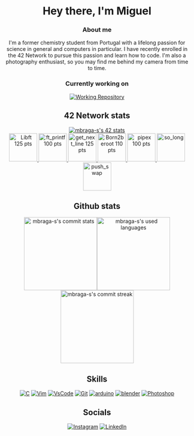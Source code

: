<div  align="center">
<h1>Hey there, I'm Miguel</h1>
<h3>About me</h3>
 I'm a former chemistry student from Portugal with a lifelong passion for science in general and computers in particular. I have recently enrolled in the 42 Network to pursue this passion and learn how to code. I'm also a photography enthusiast, so you may find me behind my camera from time to time.
<h3>Currently working on</h3>
 <a href="https://github.com/mbraga-s/push_swap"><img src="https://github-readme-stats.vercel.app/api/pin/?username=mbraga-s&repo=push_swap&bg_color=344648&title_color=ffffff&text_color=ffbb98&show_owner=true" alt="Working Repository"></a>
</div>

<div  align="center">
<h2> 42 Network stats</h2>
<a href="https://profile.intra.42.fr/users/mbraga-s">
<img src="https://badge.mediaplus.ma/darkgray/mbraga-s?1337Badge=off&UM6P=off" alt="mbraga-s's 42 stats">
</a>
</div>
<div  align="center">
<a href="https://github.com/mbraga-s/libft">
<img src="https://raw.githubusercontent.com/mbraga-s/42-project-badges/main/badges/libftm.png" alt="Libft 125 pts" width=75 height=75>
</a>
<a href="https://github.com/mbraga-s/ft_printf">
<img src="https://raw.githubusercontent.com/mbraga-s/42-project-badges/main/badges/ft_printfe.png" alt="ft_printf 100 pts" width=75 height=75>
</a>
<a href="https://github.com/mbraga-s/get_next_line">
<img src="https://raw.githubusercontent.com/mbraga-s/42-project-badges/main/badges/get_next_linem.png" alt="get_next_line 125 pts" width=75 height=75>
</a>
<a href="https://github.com/mbraga-s/Born2BeRoot">
<img src="https://raw.githubusercontent.com/mbraga-s/42-project-badges/main/badges/born2berootm.png" alt="Born2beroot 110 pts" width=75 height=75>
</a>
<a href="https://github.com/mbraga-s/pipex">
<img src="https://raw.githubusercontent.com/mbraga-s/42-project-badges/main/badges/pipexe.png" alt="pipex 100 pts" width=75 height=75>
</a>
<a href="https://github.com/mbraga-s/so_long">
<img src="https://raw.githubusercontent.com/mbraga-s/42-project-badges/main/badges/so_longn.png" alt="so_long" width=75 height=75>
</a>
<a href="https://github.com/mbraga-s/push_swap">
<img src="https://raw.githubusercontent.com/mbraga-s/42-project-badges/main/badges/push_swapn.png" alt="push_swap" width=75 height=75>
</a>
</div>

<div align = "center">
<h2> Github stats</h2>
<a href="https://github.com/mbraga-s"><img height="195px" src="https://github-readme-stats.vercel.app/api?username=mbraga-s&bg_color=344648&title_color=FFFFFF&text_color=ffbb98&rank_icon=github&count_private=true" alt="mbraga-s's commit stats"><img height="195px" src="https://github-readme-stats.vercel.app/api/top-langs/?username=mbraga-s&bg_color=344648&title_color=FFFFFF&text_color=ffbb98&layout=donut-vertical" alt="mbraga-s's used languages"><img height="195px" src="https://github-readme-streak-stats.herokuapp.com?user=mbraga-s&hide_border=true&date_format=j%20M%5B%20Y%5D&exclude_days=Sun%2CSat&background=344648&ring=FFBB98&fire=FFBB98&currStreakNum=FFFFFF&sideNums=FFBB98&sideLabels=FFFFFF&currStreakLabel=FFFFFF&dates=FFBB98" alt="mbraga-s's commit streak"></a>
</div>

<div  align="center">
<h2> Skills</h2>
<a href="https://learn.microsoft.com/en-us/cpp"><img src="https://skillicons.dev/icons?i=c"  alt="C"></a>
<a href="https://www.vim.org/"><img src="https://skillicons.dev/icons?i=vim" alt="Vim"></a>
<a href="https://code.visualstudio.com/"><img src="https://skillicons.dev/icons?i=vscode" alt="VsCode"></a>
<a href="https://git-scm.com/"><img src="https://skillicons.dev/icons?i=git" alt="Git"></a>
<a href="https://www.arduino.cc/"><img src="https://skillicons.dev/icons?i=arduino" alt="arduino"></a>
<a href="https://www.blender.org/"><img src="https://skillicons.dev/icons?i=blender" alt="blender"></a>
<a href="https://www.adobe.com/uk/products/photoshop.html"><img src="https://skillicons.dev/icons?i=photoshop" alt="Photoshop"></a>
</div>

<div  align="center">
<h2> Socials</h2>
<a href="http://www.instagram.com/migacorreia"><img src="https://img.shields.io/static/v1?label=Instagram&labelColor=344648&message=Follow&color=ffbb98&style=for-the-badge&logo=Instagram&logoColor=white" alt="Instagram"></a> <a href="https://www.linkedin.com/in/mbraga-s"><img src="https://img.shields.io/static/v1?label=Linkedin&labelColor=344648&message=Connect&color=ffbb98&style=for-the-badge&logo=Linkedin&logoColor=white" alt="LinkedIn"></a></div>
